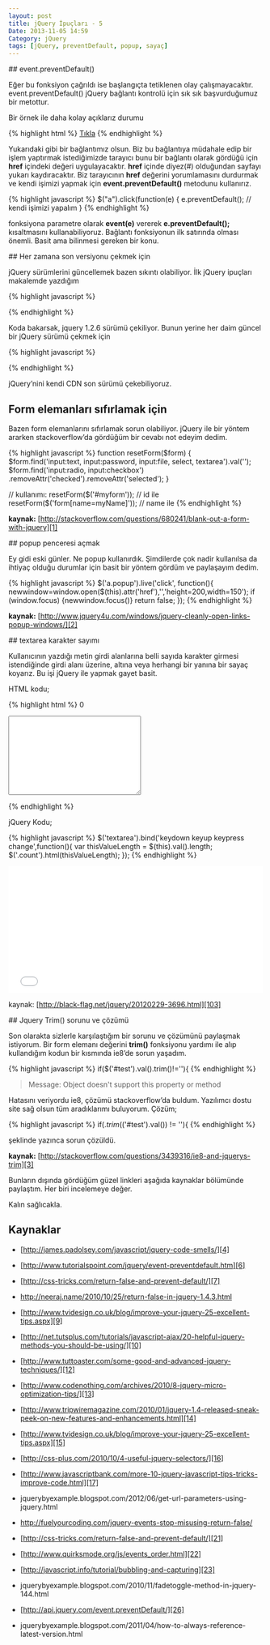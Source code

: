 ```yaml
---
layout: post
title: jQuery İpuçları - 5
Date: 2013-11-05 14:59
Category: jQuery
tags: [jQuery, preventDefault, popup, sayaç]
---
```



## event.preventDefault()

Eğer bu fonksiyon çağrıldı ise başlangıçta tetiklenen olay çalışmayacaktır. event.preventDefault() jQuery bağlantı kontrolü için sık sık başvurduğumuz bir metottur.

Bir örnek ile daha kolay açıklarız durumu

{% highlight html %}
<a href="#">Tıkla</a>
{% endhighlight %}

Yukarıdaki gibi bir bağlantımız olsun. Biz bu bağlantıya müdahale edip bir işlem yaptırmak istediğimizde tarayıcı bunu bir bağlantı olarak gördüğü için **href** içindeki değeri uygulayacaktır. **href** içinde diyez(#) olduğundan sayfayı yukarı kaydıracaktır. Biz tarayıcının **href** değerini yorumlamasını durdurmak ve kendi işimizi yapmak için **event.preventDefault()** metodunu kullanırız.

{% highlight javascript %}
$("a").click(function(e) {
   e.preventDefault();
   // kendi işimizi yapalım
}
{% endhighlight %}

fonksiyona parametre olarak **event(e)** vererek **e.preventDefault();** kısaltmasını kullanabiliyoruz. Bağlantı fonksiyonun ilk satırında olması önemli. Basit ama bilinmesi gereken bir konu.

## Her zamana son versiyonu çekmek için

jQuery sürümlerini güncellemek bazen sıkıntı olabiliyor. İlk jQuery ipuçları makalemde yazdığım

{% highlight javascript %}
<script type="text/javascript" src="http://ajax.googleapis.com/ajax/libs/jquery/1.2.6/jquery.min.js"></script>
<script type="text/javascript">
 $(document).ready(function() {
    //isler burada
 });
</script>
{% endhighlight %}

Koda bakarsak, jquery 1.2.6 sürümü çekiliyor. Bunun yerine her daim güncel bir jQuery sürümü çekmek için

{% highlight javascript %}
<script type="text/javascript"
src="http://code.jquery.com/jquery-latest.min.js" charset="utf-8">
</script>
{% endhighlight %}

jQuery’nini kendi CDN son sürümü çekebiliyoruz.

## Form elemanları sıfırlamak için

Bazen form elemanlarını sıfırlamak sorun olabiliyor. jQuery ile bir yöntem ararken stackoverflow’da gördüğüm bir cevabı not edeyim dedim.

{% highlight javascript %}
function resetForm($form) {
    $form.find('input:text, input:password, input:file, select, textarea').val('');
    $form.find('input:radio, input:checkbox')
         .removeAttr('checked').removeAttr('selected');
}

// kullanımı:
resetForm($('#myform')); // id ile
resetForm($('form[name=myName]')); // name ile
{% endhighlight %}

**kaynak:** [http://stackoverflow.com/questions/680241/blank-out-a-form-with-jquery][1]

## popup penceresi açmak

Ey gidi eski günler. Ne popup kullanırdık. Şimdilerde çok nadir kullanılsa da ihtiyaç olduğu durumlar için basit bir yöntem gördüm ve paylaşayım dedim.

{% highlight javascript %}
$('a.popup').live('click', function(){
        newwindow=window.open($(this).attr('href'),'','height=200,width=150');
        if (window.focus) {newwindow.focus()}
        return false;
});
{% endhighlight %}

**kaynak:** [http://www.jquery4u.com/windows/jquery-cleanly-open-links-popup-windows/][2]

## textarea karakter sayımı

Kullanıcının yazdığı metin girdi alanlarına belli sayıda karakter girmesi istendiğinde girdi alanı üzerine, altına veya herhangi bir yanına bir sayaç koyarız. Bu işi jQuery ile yapmak gayet basit.

HTML kodu;

{% highlight html %}
<span class="count">0</span>
<textarea name="textarea" rows="10" cols="30"></textarea>
{% endhighlight %}

jQuery Kodu;

{% highlight javascript %}
$('textarea').bind('keydown keyup keypress change',function(){
	var thisValueLength = $(this).val().length;
	$('.count').html(thisValueLength);
});
{% endhighlight %}

<iframe scrolling="no" height="250" frameborder="0" style="width: 100%;border: none; overflow: hidden;" allowtransparency="true" data-height="250" src="//codepen.io/fatihhayri/embed/CzjJI?type=result&amp;height=250" id="cp_embed_hgplm"></iframe>

kaynak: [http://black-flag.net/jquery/20120229-3696.html][103]

## Jquery Trim() sorunu ve çözümü

Son olarakta sizlerle karşılaştığım bir sorunu ve çözümünü paylaşmak istiyorum. Bir form elemanı değerini **trim()** fonksiyonu yardımı ile alıp kullandığım kodun bir kısmında ie8’de sorun yaşadım.

{% highlight javascript %}
if($('#test').val().trim()!=''){
{% endhighlight %}

> Message: Object doesn't support this property or method

Hatasını veriyordu ie8, çözümü stackoverflow’da buldum. Yazılımcı dostu site sağ olsun tüm aradıklarımı buluyorum. Çözüm;

{% highlight javascript %}
if($.trim($('#test').val()) != ''){
{% endhighlight %}

şeklinde yazınca sorun çözüldü.

**kaynak:** [http://stackoverflow.com/questions/3439316/ie8-and-jquerys-trim][3]

Bunların dışında gördüğüm güzel linkleri aşağıda kaynaklar bölümünde paylaştım. Her biri incelemeye değer.

Kalın sağlıcakla.

## Kaynaklar

- [http://james.padolsey.com/javascript/jquery-code-smells/][4]
- [http://www.tutorialspoint.com/jquery/event-preventdefault.htm][6]
- [http://css-tricks.com/return-false-and-prevent-default/][7]
- http://neeraj.name/2010/10/25/return-false-in-jquery-1.4.3.html
- [http://www.tvidesign.co.uk/blog/improve-your-jquery-25-excellent-tips.aspx][9]
- [http://net.tutsplus.com/tutorials/javascript-ajax/20-helpful-jquery-methods-you-should-be-using/][10]
- [http://www.tuttoaster.com/some-good-and-advanced-jquery-techniques/][12]
- [http://www.codenothing.com/archives/2010/8-jquery-micro-optimization-tips/][13]
- [http://www.tripwiremagazine.com/2010/01/jquery-1.4-released-sneak-peek-on-new-features-and-enhancements.html][14]
- [http://www.tvidesign.co.uk/blog/improve-your-jquery-25-excellent-tips.aspx][15]
- [http://css-plus.com/2010/10/4-useful-jquery-selectors/][16]
- [http://www.javascriptbank.com/more-10-jquery-javascript-tips-tricks-improve-code.html][17]
- jquerybyexample.blogspot.com/2012/06/get-url-parameters-using-jquery.html
- http://fuelyourcoding.com/jquery-events-stop-misusing-return-false/
- [http://css-tricks.com/return-false-and-prevent-default/][21]
- [http://www.quirksmode.org/js/events_order.html][22]
- [http://javascript.info/tutorial/bubbling-and-capturing][23]
- jquerybyexample.blogspot.com/2010/11/fadetoggle-method-in-jquery-144.html
- [http://api.jquery.com/event.preventDefault/][26]
- jquerybyexample.blogspot.com/2011/04/how-to-always-reference-latest-version.html

  [1]: http://stackoverflow.com/questions/680241/blank-out-a-form-with-jquery
  [2]: http://www.jquery4u.com/windows/jquery-cleanly-open-links-popup-windows/
  [3]: http://stackoverflow.com/questions/3439316/ie8-and-jquerys-trim
  [4]: http://james.padolsey.com/javascript/jquery-code-smells/
  [6]: http://www.tutorialspoint.com/jquery/event-preventdefault.htm
  [7]: http://css-tricks.com/return-false-and-prevent-default/
  [9]: http://www.tvidesign.co.uk/blog/improve-your-jquery-25-excellent-tips.aspx
  [10]: http://net.tutsplus.com/tutorials/javascript-ajax/20-helpful-jquery-methods-you-should-be-using/
  [12]: http://www.tuttoaster.com/some-good-and-advanced-jquery-techniques/
  [13]: http://www.codenothing.com/archives/2010/8-jquery-micro-optimization-tips/
  [14]: http://www.tripwiremagazine.com/2010/01/jquery-1.4-released-sneak-peek-on-new-features-and-enhancements.html
  [15]: http://www.tvidesign.co.uk/blog/improve-your-jquery-25-excellent-tips.aspx
  [16]: http://css-plus.com/2010/10/4-useful-jquery-selectors/
  [17]: http://www.javascriptbank.com/more-10-jquery-javascript-tips-tricks-improve-code.html
  [21]: http://css-tricks.com/return-false-and-prevent-default/
  [22]: http://www.quirksmode.org/js/events_order.html
  [23]: http://javascript.info/tutorial/bubbling-and-capturing
  [26]: http://api.jquery.com/event.preventDefault/
  [103]: http://black-flag.net/jquery/20120229-3696.html

